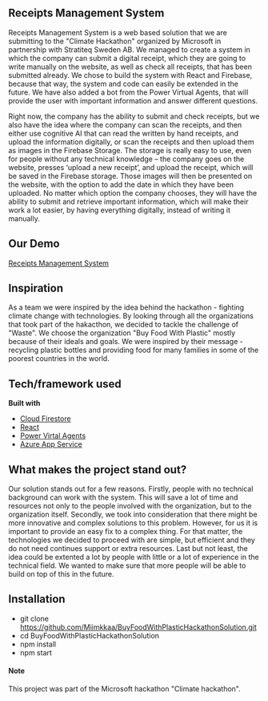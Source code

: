 ## Receipts Management System
Receipts Management System is a web based solution that we are submitting to the "Climate Hackathon" organized by Microsoft in partnership with Stratiteq Sweden AB. We managed to create a system in which the company can submit a digital receipt, which they are going to write manually on the website, as well as check all receipts, that has been submitted already. We chose to build the system with React and Firebase, because that way, the system and code can easily be extended in the future. We have also added a bot from the Power Virtual Agents, that will provide the user with important information and answer different questions.


Right now, the company has the ability to submit and check receipts, but we also have the idea where the company can scan the receipts, and then either use cognitive AI that can read the written by hand receipts, and upload the information digitally, or scan the receipts and then upload them as images in the Firebase Storage. 
The storage is really easy to use, even for people without any technical knowledge – the company goes on the website, presses ‘upload a new receipt’, and upload the receipt, which will be saved in the Firebase storage. Those images will then be presented on the website, with the option to add the date in which they have been uploaded.
No matter which option the company chooses, they will have the ability to submit and retrieve important information, which will make their work a lot easier, by having everything digitally, instead of writing it manually.


## Our Demo
[Receipts Management System](https://firebase.google.com/docs/firestore)

## Inspiration
As a team we were inspired by the idea behind the hackathon - fighting climate change with technologies. By looking through all the organizations that took part of the hakacthon, we decided to tackle the challenge of "Waste". We choose the organization "Buy Food With Plastic" mostly because of their ideals and goals. We were inspired by their message - recycling plastic bottles and providing food for many families in some of the poorest countries in the world.

## Tech/framework used

<b>Built with</b>
- [Cloud Firestore](https://firebase.google.com/docs/firestore)
- [React](https://reactjs.org/docs/getting-started.html)
- [Power Virtal Agents](https://docs.microsoft.com/en-us/power-virtual-agents/)
- [Azure App Service](https://docs.microsoft.com/en-us/azure/app-service/)

## What makes the project stand out?
Our solution stands out for a few reasons. Firstly, people with no technical background can work with the system. This will save a lot of time and resources not only to the people involved with the organization, but to the organization itself. Secondly, we took into consideration that there might be more innovative and complex solutions to this problem. However, for us it is important to provide an easy fix to a complex thing. For that matter, the technologies we decided to proceed with are simple, but efficient and they do not need continues support or extra resources. Last but not least, the idea could be extented a lot by people with little or a lot of experience in the technical field. We wanted to make sure that more people will be able to build on top of this in the future.

## Installation
- git clone https://github.com/Miimkkaa/BuyFoodWithPlasticHackathonSolution.git
- cd BuyFoodWithPlasticHackathonSolution
- npm install
- npm start

#### Note
This project was part of the Microsoft hackathon "Climate hackathon".
